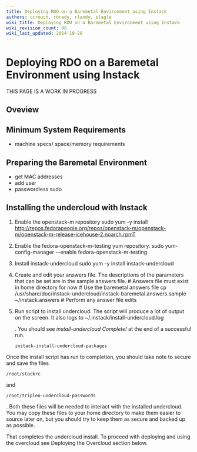 ```yaml
---
title: Deploying RDO on a Baremetal Environment using Instack
authors: ccrouch, rbrady, rlandy, slagle
wiki_title: Deploying RDO on a Baremetal Environment using Instack
wiki_revision_count: 98
wiki_last_updated: 2014-10-28
---
```


# Deploying RDO on a Baremetal Environment using Instack

THIS PAGE IS A WORK IN PROGRESS

## Oveview

## Minimum System Requirements

*   machine specs/ space/memory requirements

## Preparing the Baremetal Environment

*   get MAC addresses
*   add user
*   passwordless sudo

## Installing the undercloud with Instack

1.  Enable the openstack-m repository
        sudo yum -y install http://repos.fedorapeople.org/repos/openstack-m/openstack-m/openstack-m-release-icehouse-2.noarch.rpmT

2.  Enable the fedora-openstack-m-testing yum repository.
         sudo yum-config-manager --enable fedora-openstack-m-testing

3.  Install instack-undercloud
        sudo yum -y install instack-undercloud

4.  Create and edit your answers file. The descriptions of the parameters that can be set are in the sample answers file.
         # Answers file must exist in home directory for now
            # Use the baremetal answers file
            cp /usr/share/doc/instack-undercloud/instack-baremetal.answers.sample ~/instack.answers
            # Perform any answer file edits

5.  Run script to install undercloud. The script will produce a lot of output on the screen. It also logs to
        ~/.instack/install-undercloud.log

    . You should see *install-undercloud Complete!* at the end of a successful run.

        instack-install-undercloud-packages

Once the install script has run to completion, you should take note to secure and save the files

    /root/stackrc

and

    /root/tripleo-undercloud-passwords

. Both these files will be needed to interact with the installed undercloud. You may copy these files to your home directory to make them easier to source later on, but you should try to keep them as secure and backed up as possible.

That completes the undercloud install. To proceed with deploying and using the overcloud see Deploying the Overcloud section below.
